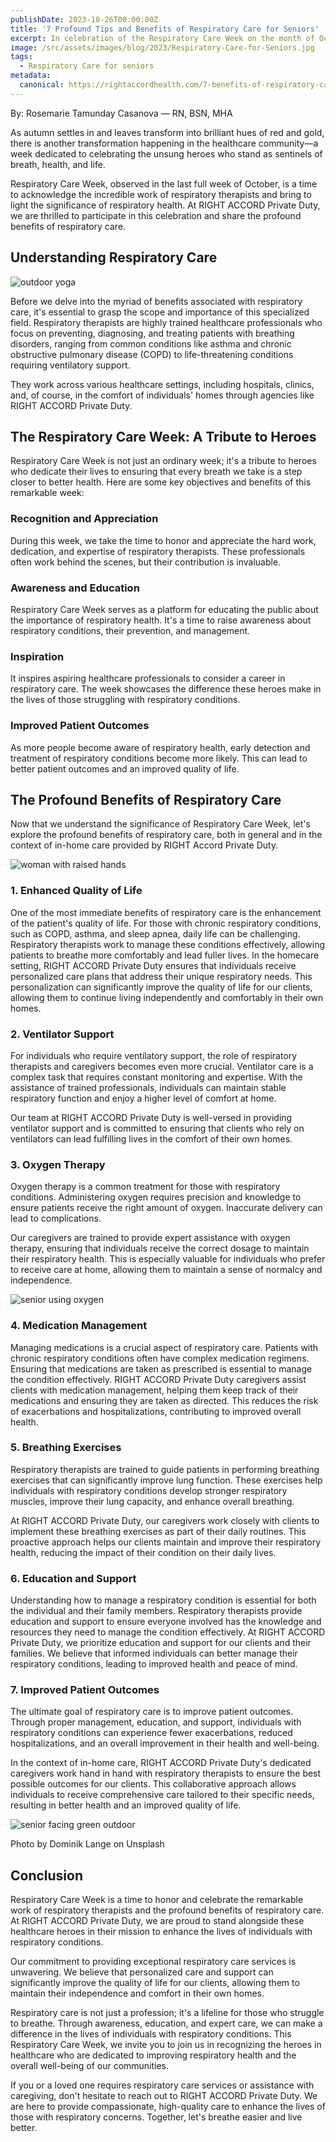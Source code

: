 ```yaml
---
publishDate: 2023-10-26T00:00:00Z
title: '7 Profound Tips and Benefits of Respiratory Care for Seniors'
excerpt: In celebration of the Respiratory Care Week on the month of October, this Blog covers the 7 Profound Tips and Benefits of Respiratory Care for Seniors.
image: /src/assets/images/blog/2023/Respiratory-Care-for-Seniors.jpg
tags:
  - Respiratory Care for seniors
metadata:
  canonical: https://rightaccordhealth.com/7-benefits-of-respiratory-care-for-seniors
---
```



By: Rosemarie Tamunday Casanova — RN, BSN, MHA


As autumn settles in and leaves transform into brilliant hues of red and gold, there is another transformation happening in the healthcare community—a week dedicated to celebrating the unsung heroes who stand as sentinels of breath, health, and life.

Respiratory Care Week, observed in the last full week of October, is a time to acknowledge the incredible work of respiratory therapists and bring to light the significance of respiratory health. At RIGHT ACCORD Private Duty, we are thrilled to participate in this celebration and share the profound benefits of respiratory care.

Understanding Respiratory Care
------------------------------

![outdoor yoga](/src/assets/images/blog/2023/outdoor-yoga.jpg)

Before we delve into the myriad of benefits associated with respiratory care, it's essential to grasp the scope and importance of this specialized field. Respiratory therapists are highly trained healthcare professionals who focus on preventing, diagnosing, and treating patients with breathing disorders, ranging from common conditions like asthma and chronic obstructive pulmonary disease (COPD) to life-threatening conditions requiring ventilatory support.

They work across various healthcare settings, including hospitals, clinics, and, of course, in the comfort of individuals' homes through agencies like RIGHT ACCORD Private Duty.

The Respiratory Care Week: A Tribute to Heroes
----------------------------------------------

Respiratory Care Week is not just an ordinary week; it's a tribute to heroes who dedicate their lives to ensuring that every breath we take is a step closer to better health. Here are some key objectives and benefits of this remarkable week:

### Recognition and Appreciation

During this week, we take the time to honor and appreciate the hard work, dedication, and expertise of respiratory therapists. These professionals often work behind the scenes, but their contribution is invaluable.

### Awareness and Education

Respiratory Care Week serves as a platform for educating the public about the importance of respiratory health. It's a time to raise awareness about respiratory conditions, their prevention, and management.

### Inspiration

It inspires aspiring healthcare professionals to consider a career in respiratory care. The week showcases the difference these heroes make in the lives of those struggling with respiratory conditions.

### Improved Patient Outcomes

As more people become aware of respiratory health, early detection and treatment of respiratory conditions become more likely. This can lead to better patient outcomes and an improved quality of life.

The Profound Benefits of Respiratory Care
-----------------------------------------

Now that we understand the significance of Respiratory Care Week, let's explore the profound benefits of respiratory care, both in general and in the context of in-home care provided by RIGHT Accord Private Duty.

![woman with raised hands](/src/assets/images/blog/2023/portrait-happy-senior-woman-standing-with-raised-arms.jpg)

### 1\. Enhanced Quality of Life

One of the most immediate benefits of respiratory care is the enhancement of the patient's quality of life. For those with chronic respiratory conditions, such as COPD, asthma, and sleep apnea, daily life can be challenging. Respiratory therapists work to manage these conditions effectively, allowing patients to breathe more comfortably and lead fuller lives. In the homecare setting, RIGHT ACCORD Private Duty ensures that individuals receive personalized care plans that address their unique respiratory needs. This personalization can significantly improve the quality of life for our clients, allowing them to continue living independently and comfortably in their own homes.

### 2\. Ventilator Support

For individuals who require ventilatory support, the role of respiratory therapists and caregivers becomes even more crucial. Ventilator care is a complex task that requires constant monitoring and expertise. With the assistance of trained professionals, individuals can maintain stable respiratory function and enjoy a higher level of comfort at home.

Our team at RIGHT ACCORD Private Duty is well-versed in providing ventilator support and is committed to ensuring that clients who rely on ventilators can lead fulfilling lives in the comfort of their own homes.

### 3\. Oxygen Therapy

Oxygen therapy is a common treatment for those with respiratory conditions. Administering oxygen requires precision and knowledge to ensure patients receive the right amount of oxygen. Inaccurate delivery can lead to complications.

Our caregivers are trained to provide expert assistance with oxygen therapy, ensuring that individuals receive the correct dosage to maintain their respiratory health. This is especially valuable for individuals who prefer to receive care at home, allowing them to maintain a sense of normalcy and independence.

![senior using oxygen](/src/assets/images/blog/2023/153604404_s.jpg)

### 4\. Medication Management

Managing medications is a crucial aspect of respiratory care. Patients with chronic respiratory conditions often have complex medication regimens. Ensuring that medications are taken as prescribed is essential to manage the condition effectively. RIGHT ACCORD Private Duty caregivers assist clients with medication management, helping them keep track of their medications and ensuring they are taken as directed. This reduces the risk of exacerbations and hospitalizations, contributing to improved overall health.

### 5\. Breathing Exercises

Respiratory therapists are trained to guide patients in performing breathing exercises that can significantly improve lung function. These exercises help individuals with respiratory conditions develop stronger respiratory muscles, improve their lung capacity, and enhance overall breathing.

At RIGHT ACCORD Private Duty, our caregivers work closely with clients to implement these breathing exercises as part of their daily routines. This proactive approach helps our clients maintain and improve their respiratory health, reducing the impact of their condition on their daily lives.

### 6\. Education and Support

Understanding how to manage a respiratory condition is essential for both the individual and their family members. Respiratory therapists provide education and support to ensure everyone involved has the knowledge and resources they need to manage the condition effectively. At RIGHT ACCORD Private Duty, we prioritize education and support for our clients and their families. We believe that informed individuals can better manage their respiratory conditions, leading to improved health and peace of mind.

### 7\. Improved Patient Outcomes

The ultimate goal of respiratory care is to improve patient outcomes. Through proper management, education, and support, individuals with respiratory conditions can experience fewer exacerbations, reduced hospitalizations, and an overall improvement in their health and well-being.

In the context of in-home care, RIGHT ACCORD Private Duty's dedicated caregivers work hand in hand with respiratory therapists to ensure the best possible outcomes for our clients. This collaborative approach allows individuals to receive comprehensive care tailored to their specific needs, resulting in better health and an improved quality of life.

![senior facing green outdoor](/src/assets/images/blog/2023/dominik-lange-VUOiQW4OeLI-unsplash.jpg)

Photo by Dominik Lange on Unsplash

Conclusion
----------

Respiratory Care Week is a time to honor and celebrate the remarkable work of respiratory therapists and the profound benefits of respiratory care. At RIGHT ACCORD Private Duty, we are proud to stand alongside these healthcare heroes in their mission to enhance the lives of individuals with respiratory conditions.

Our commitment to providing exceptional respiratory care services is unwavering. We believe that personalized care and support can significantly improve the quality of life for our clients, allowing them to maintain their independence and comfort in their own homes.

Respiratory care is not just a profession; it's a lifeline for those who struggle to breathe. Through awareness, education, and expert care, we can make a difference in the lives of individuals with respiratory conditions. This Respiratory Care Week, we invite you to join us in recognizing the heroes in healthcare who are dedicated to improving respiratory health and the overall well-being of our communities.

If you or a loved one requires respiratory care services or assistance with caregiving, don't hesitate to reach out to RIGHT ACCORD Private Duty. We are here to provide compassionate, high-quality care to enhance the lives of those with respiratory concerns. Together, let's breathe easier and live better.